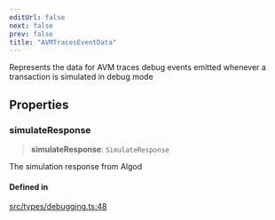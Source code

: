 ```yaml
---
editUrl: false
next: false
prev: false
title: "AVMTracesEventData"
---
```


Represents the data for AVM traces debug events emitted whenever a transaction is simulated in debug mode

## Properties

### simulateResponse

> **simulateResponse**: `SimulateResponse`

The simulation response from Algod

#### Defined in

[src/types/debugging.ts:48](https://github.com/algorandfoundation/algokit-utils-ts/blob/e57e96ab17213653e656688e8d7251c0107554cf/src/types/debugging.ts#L48)
